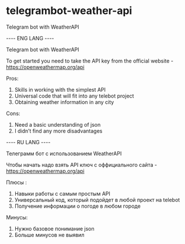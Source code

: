 # telegrambot-weather-api
Telegram bot with WeatherAPI


---- ENG LANG ----

Telegram bot with WeatherAPI

To get started you need to take the API key from the official website - https://openweathermap.org/api

Pros:
1) Skills in working with the simplest API
2) Universal code that will fit into any telebot project
3) Obtaining weather information in any city

Cons:
1) Need a basic understanding of json 
2) I didn’t find any more disadvantages

---- RU LANG ---- 

Телеграмм бот с использованием WeatherAPI

Чтобы начать надо взять API ключ с оффициального сайта - https://openweathermap.org/api

Плюсы :
1) Навыки работы с самым простым API
2) Универсальный код, который подойдет в любой проект на telebot
3) Получение информации о погоде в любом городе

Минусы:
1) Нужно базовое понимание json 
2) Больше минусов не выявил

